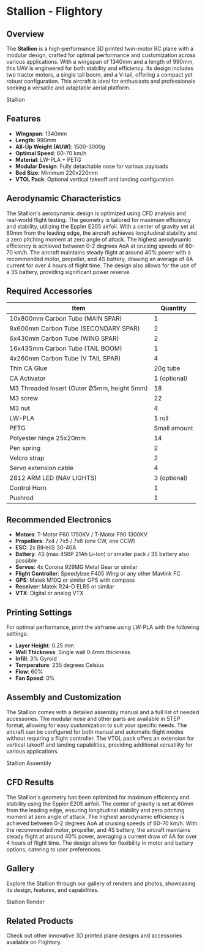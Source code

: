 # Stallion - Flightory

## Overview

The **Stallion** is a high-performance 3D printed twin-motor RC plane with a modular design, crafted for optimal performance and customization across various applications. With a wingspan of 1340mm and a length of 990mm, this UAV is engineered for both stability and efficiency. Its design includes two tractor motors, a single tail boom, and a V-tail, offering a compact yet robust configuration. This aircraft is ideal for enthusiasts and professionals seeking a versatile and adaptable aerial platform.

Stallion

## Features

- **Wingspan**: 1340mm
- **Length**: 990mm
- **All-Up Weight (AUW)**: 1500-3000g
- **Optimal Speed**: 60-70 km/h
- **Material**: LW-PLA + PETG
- **Modular Design**: Fully detachable nose for various payloads
- **Bed Size**: Minimum 220x220mm
- **VTOL Pack**: Optional vertical takeoff and landing configuration

## Aerodynamic Characteristics

The Stallion's aerodynamic design is optimized using CFD analysis and real-world flight testing. The geometry is tailored for maximum efficiency and stability, utilizing the Eppler E205 airfoil. With a center of gravity set at 60mm from the leading edge, the aircraft achieves longitudinal stability and a zero pitching moment at zero angle of attack. The highest aerodynamic efficiency is achieved between 0-2 degrees AoA at cruising speeds of 60-70 km/h. The aircraft maintains steady flight at around 40% power with a recommended motor, propeller, and 4S battery, drawing an average of 4A current for over 4 hours of flight time. The design also allows for the use of a 3S battery, providing significant power reserve.

## Required Accessories

| Item                                  | Quantity |
|---------------------------------------|----------|
| 10x800mm Carbon Tube (MAIN SPAR)      | 1        |
| 8x600mm Carbon Tube (SECONDARY SPAR)  | 2        |
| 6x430mm Carbon Tube (WING SPAR)       | 2        |
| 16x435mm Carbon Tube (TAIL BOOM)      | 1        |
| 4x260mm Carbon Tube (V TAIL SPAR)     | 4        |
| Thin CA Glue                          | 20g tube |
| CA Activator                          | 1 (optional) |
| M3 Threaded Insert (Outer Ø5mm, height 5mm) | 18   |
| M3 screw                              | 22       |
| M3 nut                                | 4        |
| LW-PLA                                | 1 roll   |
| PETG                                  | Small amount |
| Polyester hinge 25x20mm               | 14       |
| Pen spring                            | 2        |
| Velcro strap                          | 2        |
| Servo extension cable                 | 4        |
| 2812 ARM LED (NAV LIGHTS)             | 3 (optional) |
| Control Horn                          | 1        |
| Pushrod                               | 1        |

## Recommended Electronics

- **Motors**: T-Motor F60 1750KV / T-Motor F90 1300KV
- **Propellers**: 7x4 / 7x5 / 7x6 (one CW, one CCW)
- **ESC**: 2x BlHeliS 30-40A
- **Battery**: 4S (max 4S6P 21Ah Li-Ion) or smaller pack / 3S battery also possible
- **Servos**: 4x Corona 929MG Metal Gear or similar
- **Flight Controller**: Speedybee F405 Wing or any other Mavlink FC
- **GPS**: Matek M10Q or similar GPS with compass
- **Receiver**: Matek R24-D ELRS or similar
- **VTX**: Digital or analog VTX

## Printing Settings

For optimal performance, print the airframe using LW-PLA with the following settings:

- **Layer Height**: 0.25 mm
- **Wall Thickness**: Single wall 0.4mm thickness
- **Infill**: 3% Gyroid
- **Temperature**: 235 degrees Celsius
- **Flow**: 60%
- **Fan Speed**: 0%

## Assembly and Customization

The Stallion comes with a detailed assembly manual and a full list of needed accessories. The modular nose and other parts are available in STEP format, allowing for easy customization to suit your specific needs. The aircraft can be configured for both manual and automatic flight modes without requiring a flight controller. The VTOL pack offers an extension for vertical takeoff and landing capabilities, providing additional versatility for various applications.

Stallion Assembly

## CFD Results

The Stallion's geometry has been optimized for maximum efficiency and stability using the Eppler E205 airfoil. The center of gravity is set at 60mm from the leading edge, ensuring longitudinal stability and zero pitching moment at zero angle of attack. The highest aerodynamic efficiency is achieved between 0-2 degrees AoA at cruising speeds of 60-70 km/h. With the recommended motor, propeller, and 4S battery, the aircraft maintains steady flight at around 40% power, averaging a current draw of 4A for over 4 hours of flight time. The design allows for flexibility in motor and battery options, catering to user preferences.

## Gallery

Explore the Stallion through our gallery of renders and photos, showcasing its design, features, and capabilities.

Stallion Render

## Related Products

Check out other innovative 3D printed plane designs and accessories available on Flightory.
